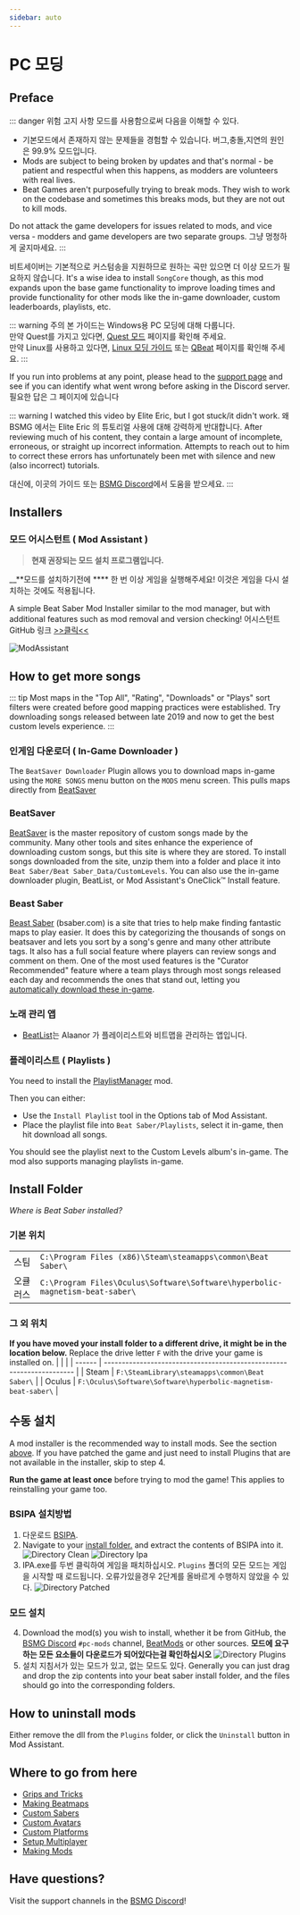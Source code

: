 ```yaml
---
sidebar: auto
---
```


# PC 모딩

## Preface

::: danger 위험 고지 사항 모드를 사용함으로써 다음을 이해할 수 있다.

* 기본모드에서 존재하지 않는 문제들을 경험할 수 있습니다. 버그,충돌,지연의 원인은 99.9% 모드입니다.
* Mods are subject to being broken by updates and that's normal - be patient and respectful when this happens, as modders are volunteers with real lives.
* Beat Games aren't purposefully trying to break mods. They wish to work on the codebase and sometimes this breaks mods, but they are not out to kill mods.

Do not attack the game developers for issues related to mods, and vice versa - modders and game developers are two separate groups. 그냥 멍청하게 굴지마세요. :::

비트세이버는 기본적으로 커스텀송을 지원하므로 원하는 곡만 있으면 더 이상 모드가 필요하지 않습니다. It's a wise idea to install `SongCore` though, as this mod expands upon the base game functionality to improve loading times and provide functionality for other mods like the in-game downloader, custom leaderboards, playlists, etc.

::: warning 주의 본 가이드는 Windows용 PC 모딩에 대해 다룹니다.  
만약 Quest를 가지고 있다면, [Quest 모드](/quest-modding.md) 페이지를 확인해 주세요.  
만약 Linux를 사용하고 있다면, [Linux 모딩 가이드](/modding/linux.md) 또는 [QBeat](https://github.com/geefr/beatsaber-linux-goodies/blob/master/README.md) 페이지를 확인해 주세요. :::

If you run into problems at any point, please head to the [support page](./support) and see if you can identify what went wrong before asking in the Discord server. 필요한 답은 그 페이지에 있습니다

::: warning I watched this video by Elite Eric, but I got stuck/it didn't work. 왜 BSMG 에서는 Elite Eric 의 튜토리얼 사용에 대해 강력하게 반대합니다. After reviewing much of his content, they contain a large amount of incomplete, erroneous, or straight up incorrect information. Attempts to reach out to him to correct these errors has unfortunately been met with silence and new (also incorrect) tutorials.

대신에, 이곳의 가이드 또는 [BSMG Discord](https://discord.gg/beatsabermods)에서 도움을 받으세요. :::

## Installers

### 모드 어시스턴트 ( Mod Assistant )
> **현재 권장되는 모드 설치 프로그램입니다.**

__**모드를 설치하기전에 **** 한 번 이상 게임을 실행해주세요! 이것은 게임을 다시 설치하는 것에도 적용됩니다.

A simple Beat Saber Mod Installer similar to the mod manager, but with additional features such as mod removal and version checking! 어시스턴트 GitHub 링크 [>>클릭<<](https://github.com/Assistant/ModAssistant/releases/latest)

![ModAssistant](~@images/beginners-guide/modassistant.png)

## How to get more songs
::: tip Most maps in the "Top All", "Rating", "Downloads" or "Plays" sort filters were created before good mapping practices were established. Try downloading songs released between late 2019 and now to get the best custom levels experience. :::

### 인게임 다운로더 ( In-Game Downloader )
The `BeatSaver Downloader` Plugin allows you to download maps in-game using the `MORE SONGS` menu button on the `MODS` menu screen. This pulls maps directly from [BeatSaver](https://beatsaver.com)

### BeatSaver
[BeatSaver](https://beatsaver.com) is the master repository of custom songs made by the community. Many other tools and sites enhance the experience of downloading custom songs, but this site is where they are stored. To install songs downloaded from the site, unzip them into a folder and place it into `Beat Saber/Beat Saber_Data/CustomLevels`. You can also use the in-game downloader plugin, BeatList, or Mod Assistant's OneClick™ Install feature.

### Beast Saber
[Beast Saber](https://www.bsaber.com) (bsaber.com) is a site that tries to help make finding fantastic maps to play easier. It does this by categorizing the thousands of songs on beatsaver and lets you sort by a song's genre and many other attribute tags. It also has a full social feature where players can review songs and comment on them. One of the most used features is the "Curator Recommended" feature where a team plays through most songs released each day and recommends the ones that stand out, letting you [automatically download these in-game](https://bsaber.com/beatsync/).

### 노래 관리 앱

* [BeatList](https://github.com/Alaanor/beatlist)는 Alaanor 가 플레이리스트와 비트맵을 관리하는 앱입니다.

### 플레이리스트 ( Playlists )
You need to install the [PlaylistManager](https://github.com/rithik-b/PlaylistManager/releases/latest) mod.

Then you can either:

* Use the `Install Playlist` tool in the Options tab of Mod Assistant.
* Place the playlist file into `Beat Saber/Playlists`, select it in-game, then hit download all songs.

You should see the playlist next to the Custom Levels album's in-game. The mod also supports managing playlists in-game.

## Install Folder
_Where is Beat Saber installed?_

### 기본 위치
|      |                                                                                      |
| ---- | ------------------------------------------------------------------------------------ |
| 스팀   | `C:\Program Files (x86)\Steam\steamapps\common\Beat Saber\`                  |
| 오큘러스 | `C:\Program Files\Oculus\Software\Software\hyperbolic-magnetism-beat-saber\` |

### 그 외 위치
**If you have moved your install folder to a different drive, it might be in the location below.** Replace the drive letter `F` with the drive your game is installed on.
|        |                                                                       |
| ------ | --------------------------------------------------------------------- |
| Steam  | `F:\SteamLibrary\steamapps\common\Beat Saber\`                 |
| Oculus | `F:\Oculus\Software\Software\hyperbolic-magnetism-beat-saber\` |

## 수동 설치
A mod installer is the recommended way to install mods. See the section [above](#installers). If you have patched the game and just need to install Plugins that are not available in the installer, skip to step 4.

**Run the game at least once** before trying to mod the game! This applies to reinstalling your game too.

### BSIPA 설치방법

1. 다운로드 [BSIPA](https://github.com/bsmg/BeatSaber-IPA-Reloaded/releases).
2. Navigate to your [install folder.](#install-folder) and extract the contents of BSIPA into it. ![Directory Clean](~@images/beginners-guide/directory-clean.png "Directory Clean") ![Directory Ipa](~@images/beginners-guide/directory-ipa.png "Directory Ipa")
3. IPA.exe를 두번 클릭하여 게임을 패치하십시오. `Plugins` 폴더의 모든 모드는 게임을 시작할 때 로드됩니다. 오류가있을경우 2단계를 올바르게 수행하지 않았을 수 있다. ![Directory Patched](~@images/beginners-guide/directory-patched.png "Directory Patched")

### 모드 설치

4. Download the mod(s) you wish to install, whether it be from GitHub, the [BSMG Discord](https://discord.com/invite/beatsabermods) `#pc-mods` channel,  [BeatMods](https://beatmods.com/#/mods) or other sources. **모드에 요구하는 모든 요소들이 다운로드가 되어있다는걸 확인하십시오** ![Directory Plugins](~@images/beginners-guide/directory-plugins.png "Directory Plugins")
5. 설치 지침서가 있는 모드가 있고, 없는 모드도 있다. Generally you can just drag and drop the zip contents into your beat saber install folder, and the files should go into the corresponding folders.

## How to uninstall mods
Either remove the dll from the `Plugins` folder, or click the `Uninstall` button in Mod Assistant.

## Where to go from here

* [Grips and Tricks](./grips-and-tricks.md)
* [Making Beatmaps](/mapping/)
* [Custom Sabers](/models/custom-sabers.md)
* [Custom Avatars](/models/custom-avatars.md)
* [Custom Platforms](/models/custom-platforms.md)
* [Setup Multiplayer](https://bs.assistant.moe/Multiplayer/)
* [Making Mods](/modding/)

## Have questions?
Visit the support channels in the [BSMG Discord](https://discord.gg/beatsabermods)!
